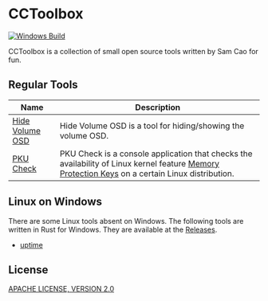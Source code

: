 # CCToolbox

[![Windows Build](https://github.com/caoccao/cctoolbox/actions/workflows/windows_build.yml/badge.svg)](https://github.com/caoccao/cctoolbox/actions/workflows/windows_build.yml)

CCToolbox is a collection of small open source tools written by Sam Cao for fun.

## Regular Tools

| Name | Description |
| ---- | ----------- |
| [Hide Volume OSD](hide-volume-osd) | Hide Volume OSD is a tool for hiding/showing the volume OSD. |
| [PKU Check](pku-check) | PKU Check is a console application that checks the availability of Linux kernel feature [Memory Protection Keys](https://www.kernel.org/doc/html/next/core-api/protection-keys.html) on a certain Linux distribution. |

## Linux on Windows

There are some Linux tools absent on Windows. The following tools are written in Rust for Windows. They are available at the [Releases](https://github.com/caoccao/cctoolbox/releases).

- [uptime](uptime)

## License

[APACHE LICENSE, VERSION 2.0](LICENSE)
